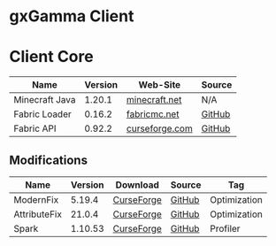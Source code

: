 # gxGamma Client

# Client Core
<!-- | Name | Version | Web-Site | Source | -->
| Name             | Version | Web-Site                                                                  | Source                                              |
| ---------------- | ------- | ------------------------------------------------------------------------- | --------------------------------------------------- |
| Minecraft Java   | 1.20.1  | [minecraft.net](https://www.minecraft.net/)                               | N/A                                                 |
| Fabric Loader    | 0.16.2  | [fabricmc.net](https://fabricmc.net/)                                     | [GitHub](https://github.com/FabricMC/fabric-loader) |
| Fabric API       | 0.92.2  | [curseforge.com](https://www.curseforge.com/minecraft/mc-mods/fabric-api) | [GitHub](https://github.com/FabricMC/fabric)        |

## Modifications
<!-- | Name | Version | [CurseForge]() | [GitHub]() | Tag | -->
| Name         | Version | Download                                                                                        | Source                                                      | Tag          |
| ------------ | ------- | ----------------------------------------------------------------------------------------------- | ----------------------------------------------------------- | ------------ |
| ModernFix    | 5.19.4  | [CurseForge](https://www.curseforge.com/minecraft/mc-mods/modernfix/files/5676012/)             | [GitHub](https://github.com/embeddedt/ModernFix)            | Optimization |
| AttributeFix | 21.0.4  | [CurseForge](https://www.curseforge.com/minecraft/mc-mods/attributefix/files/4911083)           | [GitHub](https://github.com/Darkhax-Minecraft/AttributeFix) | Optimization |
| Spark        | 1.10.53 | [CurseForge](https://www.curseforge.com/minecraft/mc-mods/spark/files/4738953)                  | [GitHub](https://github.com/lucko/spark)                    | Profiler     |
